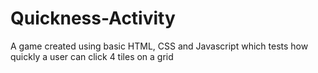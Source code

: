 # Quickness-Activity

A game created using basic HTML, CSS and Javascript which tests how quickly a user can click 4 tiles on a grid